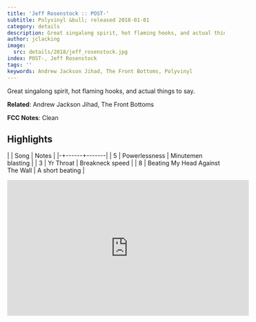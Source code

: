 ```yaml
---
title: 'Jeff Rosenstock :: POST-'
subtitle: Polyvinyl &bull; released 2018-01-01
category: details
description: Great singalong spirit, hot flaming hooks, and actual things to say.
author: jclacking
image:
  src: details/2018/jeff_rosenstock.jpg
index: POST-, Jeff Rosenstock
tags: ''
keywords: Andrew Jackson Jihad, The Front Bottoms, Polyvinyl
---
```

Great singalong spirit, hot flaming hooks, and actual things to say.<!--more-->

**Related**: Andrew Jackson Jihad, The Front Bottoms

**FCC Notes**: Clean

## Highlights

| | Song | Notes |
|-+------+-------|
| 5 | Powerlessness | Minutemen blasting |
| 3 | Yr Throat | Breakneck speed |
| 8 | Beating My Head Against The Wall | A short beating |

<div class="tlo-detail-video"><iframe width="560" height="315" src="https://www.youtube.com/embed/afg4NxQacvY" frameborder="0" allow="autoplay; encrypted-media" allowfullscreen></iframe></div>


